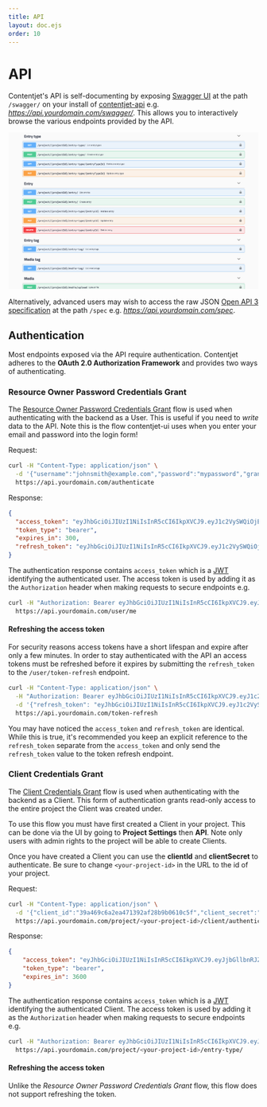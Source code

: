 ```yaml
---
title: API
layout: doc.ejs
order: 10
---
```


# API

Contentjet's API is self-documenting by exposing [Swagger UI](SwaggerUI) at the path `/swagger/` on your install of [contentjet-api](https://github.com/contentjet/contentjet-api) e.g. _https://api.yourdomain.com/swagger/_. This allows you to interactively browse the various endpoints provided by the API.

![](/images/swagger.png)

Alternatively, advanced users may wish to access the raw JSON [Open API 3 specification](https://github.com/OAI/OpenAPI-Specification) at the path `/spec` e.g. _https://api.yourdomain.com/spec_.

## Authentication

Most endpoints exposed via the API require authentication. Contentjet adheres to the **OAuth 2.0 Authorization Framework** and provides two ways of authenticating.

### Resource Owner Password Credentials Grant

The [Resource Owner Password Credentials Grant](https://tools.ietf.org/html/rfc6749#section-4.3) flow is used when authenticating with the backend as a User. This is useful if you need to _write_ data to the API. Note this is the flow contentjet-ui uses when you enter your email and password into the login form!

Request:

```bash
curl -H "Content-Type: application/json" \
  -d '{"username":"johnsmith@example.com","password":"mypassword","grant_type":"password"}' \
  https://api.yourdomain.com/authenticate
```

Response:

```json
{
  "access_token": "eyJhbGciOiJIUzI1NiIsInR5cCI6IkpXVCJ9.eyJ1c2VySWQiOjEsImlhdCI6MTUxOTc4OTcwNiwiZXhwIjoxNTE5NzkyNzA2fQ.yYbuJ7m4u_PxyeIDw0TbAHko-cdyh0iVkUtd6hRJDAA",
  "token_type": "bearer",
  "expires_in": 300,
  "refresh_token": "eyJhbGciOiJIUzI1NiIsInR5cCI6IkpXVCJ9.eyJ1c2VySWQiOjEsImlhdCI6MTUxOTc4OTcwNiwiZXhwIjoxNTE5NzkyNzA2fQ.yYbuJ7m4u_PxyeIDw0TbAHko-cdyh0iVkUtd6hRJDAA"
}
```

The authentication response contains `access_token` which is a [JWT](JWT) identifying the authenticated user. The access token is used by adding it as the `Authorization` header when making requests to secure endpoints e.g.

```bash
curl -H "Authorization: Bearer eyJhbGciOiJIUzI1NiIsInR5cCI6IkpXVCJ9.eyJ1c2VySWQiOjEsImlhdCI6MTUxOTc4OTcwNiwiZXhwIjoxNTE5NzkyNzA2fQ.yYbuJ7m4u_PxyeIDw0TbAHko-cdyh0iVkUtd6hRJDAA" \
  https://api.yourdomain.com/user/me
```

#### Refreshing the access token

For security reasons access tokens have a short lifespan and expire after only a few minutes. In order to stay authenticated with the API an access tokens must be refreshed before it expires by submitting the `refresh_token` to the `/user/token-refresh` endpoint.

```bash
curl -H "Content-Type: application/json" \
  -H "Authorization: Bearer eyJhbGciOiJIUzI1NiIsInR5cCI6IkpXVCJ9.eyJ1c2VySWQiOjEsImlhdCI6MTUxOTc4OTcwNiwiZXhwIjoxNTE5NzkyNzA2fQ.yYbuJ7m4u_PxyeIDw0TbAHko-cdyh0iVkUtd6hRJDAA" \
  -d '{"refresh_token": "eyJhbGciOiJIUzI1NiIsInR5cCI6IkpXVCJ9.eyJ1c2VySWQiOjEsImlhdCI6MTUxOTc4OTcwNiwiZXhwIjoxNTE5NzkyNzA2fQ.yYbuJ7m4u_PxyeIDw0TbAHko-cdyh0iVkUtd6hRJDAA","grant_type":"refresh_token"}' \
  https://api.yourdomain.com/token-refresh
```

You may have noticed the `access_token` and `refresh_token` are identical. While this is true, it's recommended you keep an explicit reference to the `refresh_token` separate from the `access_token` and only send the `refresh_token` value to the token refresh endpoint.

### Client Credentials Grant

The [Client Credentials Grant](https://tools.ietf.org/html/rfc6749#section-4.4) flow is used when authenticating with the backend as a Client. This form of authentication grants read-only access to the entire project the Client was created under.

To use this flow you must have first created a Client in your project. This can be done via the UI by going to **Project Settings** then **API**. Note only users with admin rights to the project will be able to create Clients.

Once you have created a Client you can use the **clientId** and **clientSecret** to authenticate. Be sure to change `<your-project-id>` in the URL to the id of your project.

Request:

```bash
curl -H "Content-Type: application/json" \
  -d '{"client_id":"39a469c6a2ea471392af28b9b0610c5f","client_secret":"d46b7cce50c2498ba93bd7d44e4d4432","grant_type":"client_credentials"}' \
  https://api.yourdomain.com/project/<your-project-id>/client/authenticate
```

Response:

```json
{
    "access_token": "eyJhbGciOiJIUzI1NiIsInR5cCI6IkpXVCJ9.eyJjbGllbnRJZCI6MSwiYXVkIjoiZDQ2YjdjY2U1MGMyNDk4YmE5M2JkN2Q0NGU0ZDQ0MzIiLCJpYXQiOjE1Mjg3MTcxMjAsImV4cCI6MTUyODcyMDcyMH0.FI3v0fsglCYImPR2O_qT38rRGN24zq9vvKNwoD3lIE4",
    "token_type": "bearer",
    "expires_in": 3600
}
```

The authentication response contains `access_token` which is a [JWT](JWT) identifying the authenticated Client. The access token is used by adding it as the `Authorization` header when making requests to secure endpoints e.g.

```bash
curl -H "Authorization: Bearer eyJhbGciOiJIUzI1NiIsInR5cCI6IkpXVCJ9.eyJ1c2VySWQiOjEsImlhdCI6MTUxOTc4OTcwNiwiZXhwIjoxNTE5NzkyNzA2fQ.yYbuJ7m4u_PxyeIDw0TbAHko-cdyh0iVkUtd6hRJDAA" \
  https://api.yourdomain.com/project/<your-project-id>/entry-type/
```

#### Refreshing the access token

Unlike the _Resource Owner Password Credentials Grant_ flow, this flow does not support refreshing the token.


[SwaggerUI]: https://swagger.io/swagger-ui/
[JWT]: https://jwt.io/
